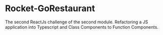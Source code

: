 # Rocket-GoRestaurant
The second ReactJs challenge of the second module. Refactoring a JS application into Typescript and Class Components to Function Components.
